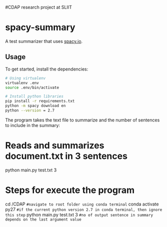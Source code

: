 #CDAP research project at SLIIT

# spacy-summary
A test summarizer that uses [spacy.io](https://spacy.io/).

## Usage
To get started, install the dependencies:

```bash
# Using virtualenv
virtualenv .env
source .env/bin/activate

# Install python libraries
pip install -r requirements.txt
python -m spacy download en
python --version = 2.7
```

The program takes the text file to summarize and the number of sentences to include in the summary:
# Reads and summarizes document.txt in 3 sentences
python main.py test.txt 3

# Steps for execute the program
cd /CDAP ``` #navigate to root folder using conda terminal ```
conda activate py27 ``` #if the current python version 2.7 in conda terminal, then ignore this step ```
python main.py test.txt 3 ``` #no of output sentence in summary depends on the last argument value ```
